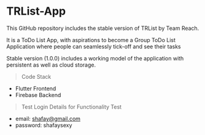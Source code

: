# TRList-App

This GitHub repository includes the stable version of TRList by Team Reach. <br>

It is a ToDo List App, with aspirations to become a Group ToDo List Application where people can seamlessly tick-off and see their tasks <br>

Stable version (1.0.0) includes a working model of the application with persistent as well as cloud storage. <br>

> Code Stack
- Flutter Frontend
- Firebase Backend

>Test Login Details for Functionality Test
- email: shafay@gmail.com
- password: shafaysexy